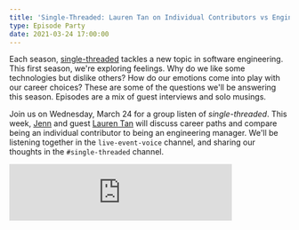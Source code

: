 ```yaml
---
title: 'Single-Threaded: Lauren Tan on Individual Contributors vs Engineering Managers'
type: Episode Party
date: 2021-03-24 17:00:00
---
```


Each season, [single-threaded](https://anchor.fm/single-threaded/) tackles a new topic in software engineering. This first season, we're exploring feelings. Why do we like some technologies but dislike others? How do our emotions come into play with our career choices? These are some of the questions we'll be answering this season. Episodes are a mix of guest interviews and solo musings.

Join us on Wednesday, March 24 for a group listen of _single-threaded_. This week, [Jenn](https://twitter.com/gurlcode) and guest [Lauren Tan](https://twitter.com/sugarpirate_) will discuss career paths and compare being an individual contributor to being an engineering manager. We'll be listening together in the `live-event-voice` channel, and sharing our thoughts in the `#single-threaded` channel.

<iframe src="https://anchor.fm/single-threaded/embed/episodes/Lauren-Tan-on-Manager-vs--Individual-Contributor-etbs2j/a-a51i9rh" height="102px" width="400px" frameborder="0" scrolling="no"></iframe>
